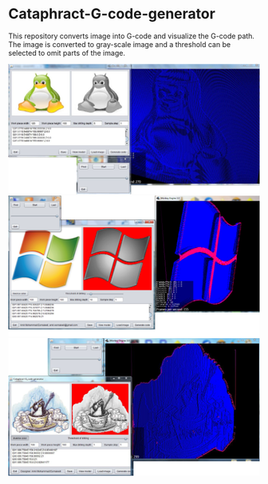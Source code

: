 # Cataphract-G-code-generator
This repository converts image into G-code and visualize the G-code path. The image is converted to gray-scale image and a threshold can be selected to omit parts of the image.  

![alt text](https://github.com/AmiroooTheWalnut/Cataphract-G-code-generator/blob/master/Cataphract_G_code.jpg?raw=true)  
![alt text](https://github.com/AmiroooTheWalnut/Cataphract-G-code-generator/blob/master/Cataphract_G_code2.png?raw=true)  
![alt text](https://github.com/AmiroooTheWalnut/Cataphract-G-code-generator/blob/master/Cataphract_G_code_1.jpg?raw=true)  
